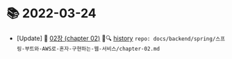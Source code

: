 # 📚 2022-03-24
- [Update] 📙 [02장 (chapter 02)](https://til.qriositylog.com/featured/backend/spring/스프링-부트와-AWS로-혼자-구현하는-웹-서비스/chapter-02) 📃🔍 [history](https://github.com/Queue-ri/TIL/commits/main/docs/backend/spring/스프링-부트와-AWS로-혼자-구현하는-웹-서비스/chapter-02.md?since=2022-03-24T00:00:00Z&until=2022-03-24T23:59:59Z) `repo: docs/backend/spring/스프링-부트와-AWS로-혼자-구현하는-웹-서비스/chapter-02.md`
